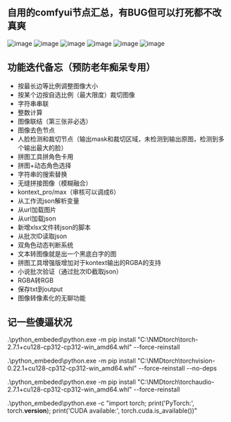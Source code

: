 ## 自用的comfyui节点汇总，有BUG但可以打死都不改真爽
![image](https://github.com/user-attachments/assets/276c33dd-5fda-4d75-bbf4-9cbc312c6068)
![image](https://github.com/user-attachments/assets/f80ad400-1cc8-4dc3-b356-3f43b53ec696)
![image](https://github.com/user-attachments/assets/747b5ac8-86f2-4896-9a62-5de6a7e6ddf0)
![image](https://github.com/user-attachments/assets/4f8bbbf3-3e0f-4b0c-92ed-edbffac26a04)
![image](https://github.com/user-attachments/assets/a864adfb-46ce-49d8-ab22-7c675756c24d)
![image](https://github.com/user-attachments/assets/b790341d-22cd-42bf-b1ce-e93e726c8801)





## 功能迭代备忘（预防老年痴呆专用）
- 按最长边等比例调整图像大小
- 按某个边按自选比例（最大限度）裁切图像
- 字符串串联
- 整数计算
- 图像联结（第三张非必选）
- 图像去色节点
- 人脸检测和裁切节点（输出mask和裁切区域，未检测到输出原图，检测到多个输出最大的脸）
- 拼图工具拼角色卡用
- 拼图+动态角色选择
- 字符串的搜索替换
- 无缝拼接图像（模糊融合）
- kontext_pro/max（审核可以调成6）
- 从工作流json解析变量
- 从url加载图片
- 从url加载json
- 新增xlsx文件转json的脚本
- 从批次ID读取json
- 双角色动态判断系统
- 文本转图像就是出一个黑底白字的图
- 拼图工具增强版增加对于kontext输出的RGBA的支持
- 小说批次验证（通过批次ID截取json）
- RGBA转RGB
- 保存txt到output
- 图像转像素化的无聊功能



## 记一些傻逼状况

.\python_embeded\python.exe -m pip install "C:\NMDtorch\torch-2.7.1+cu128-cp312-cp312-win_amd64.whl" --force-reinstall

.\python_embeded\python.exe -m pip install "C:\NMDtorch\torchvision-0.22.1+cu128-cp312-cp312-win_amd64.whl" --force-reinstall --no-deps

.\python_embeded\python.exe -m pip install "C:\NMDtorch\torchaudio-2.7.1+cu128-cp312-cp312-win_amd64.whl" --force-reinstall

.\python_embeded\python.exe -c "import torch; print('PyTorch:', torch.__version__); print('CUDA available:', torch.cuda.is_available())"

